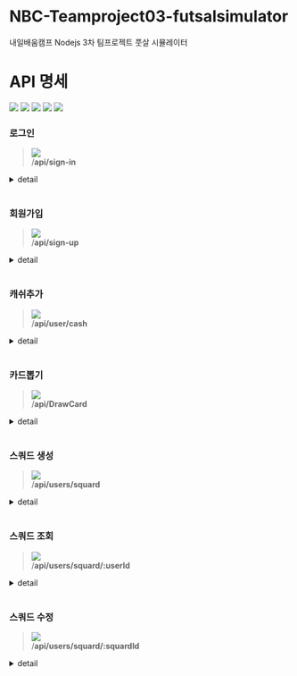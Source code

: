 # NBC-Teamproject03-futsalsimulator
내일배움캠프 Nodejs 3차 팀프로젝트 풋살 시뮬레이터


# API 명세
 
![](https://img.shields.io/static/v1?label=&message=GET&color=blue)
![](https://img.shields.io/static/v1?label=&message=POST&color=brightgreen)
![](https://img.shields.io/static/v1?label=&message=PUT&color=orange)
![](https://img.shields.io/static/v1?label=&message=PATCH&color=yellow)
![](https://img.shields.io/static/v1?label=&message=DELETE&color=red)

### 로그인
 
> ![](https://img.shields.io/static/v1?label=&message=POST&color=brightgreen) <br>
> /**api/sign-in**

<details markdown="1">
<summary>detail</summary>
 
#### Parameters
 
##### Body

| name | type | description | required |
| :---: | :---: | :---: | :---: |
| accountName | string | 로그인 할 사용자의 아이디 | **Required** |
| password | string | 로그인 할 사용자의 비밀번호 | **Required** |

#### Response
 
  <details markdown="1">
  <summary>200 Ok : 성공적으로 로그인 된 경우</summary>
  
  ```
  {
    "message": "user님 환영합니다",
    "cash": 현재 캐쉬,
    "createdAt": "현재 날짜",
    "token": "token 정보"
  }
  ```
  </details>
  <details markdown="1">
  <summary>401 Unauthorized : 아이디, 비밀번호가 틀릴 때</summary>
   
  ```
  {
    "message": "인증 실패",
  }
  ```

  </details>
  
</details>
<br>


### 회원가입
 
> ![](https://img.shields.io/static/v1?label=&message=POST&color=brightgreen) <br>
> /**api/sign-up**

<details markdown="1">
<summary>detail</summary>
 
#### Parameters
 
##### Body

| name | type | description | required |
| :---: | :---: | :---: | :---: |
| accountName | string | 회원가입 할 사용자의 아이디 | **Required** |
| password | string | 회원가입 할 사용자의 비밀번호 | **Required** |

#### Response
 
  <details markdown="1">
  <summary>201 Created : 성공적으로 회원가입 된 경우</summary>
  
  ```
  {
    "message": "user님 환영합니다",
    "cash": 현재 캐쉬,
    "createdAt": "현재 날짜",
    "token": "token 정보"
  }
  ```
  </details>
  <details markdown="1">
  <summary>400 Bad Request : 아이디를 영소문자나 숫자로 입력하지 않은 경우</summary>
   
  ```
  {
    "message": "영소문자와 숫자로만 입력하세요",
  }
  ```

  </details>

  <details markdown="1">
  <summary>400 Bad Request : 비밀번호를 6자 이상으로 입력하지 않은 경우</summary>
   
  ```
  {
    "message": "6자 이상으로 입력하세요",
  }
  ```

  </details>
  
</details>
<br>

### 캐쉬추가
 
> ![](https://img.shields.io/static/v1?label=&message=PATCH&color=yellow) <br>
> /**api/user/cash**

<details markdown="1">
<summary>detail</summary>
 
#### Parameters
 
##### Body

| name | type | description | required |
| :---: | :---: | :---: | :---: |
| deposit | int | 추가할 금액 | **Required** |

#### Response
 
  <details markdown="1">
  <summary>201 Created : 성공적으로 회원가입 된 경우</summary>
  
  ```
  {

  }
  ```

  </details>
  
</details>
<br>


### 카드뽑기
 
> ![](https://img.shields.io/static/v1?label=&message=POST&color=brightgreen) <br>
> /**api/DrawCard**

<details markdown="1">
<summary>detail</summary>
 
#### Parameters
 
##### Body

| name | type | description | required |
| :---: | :---: | :---: | :---: |
| nationality | string | 국가 | **Required** |

#### Response
 
  <details markdown="1">
  <summary>200 ok : 성공적으로 카드를 뽑음 </summary>
  
  ```
  {
	   "message": "R. Mason선수가 뽑혔습니다.",
	   "data": {
		   "id": 45,
		   "userId": 55,
		   "playerId": 20,
		   "createdAt": "2024-06-07T02:41:12.316Z",
		   "playerLevel": 1,
		   "playerName": "R. Mason",
		   "count": 1,
		   "sidelined": false,
		   "stamina": 100
	   },
	   "cash": 9000
  }
  ```

  </details>
  <details markdown="1">
  <summary>500 Internal Server Error : 올바르지 않은 국가를 입력한 경우</summary>
   
  ```
  {
    "message": "패키지 구매 중 에러가 발생했습니다.",
  }
  ```

  </details>
  
</details>
<br>


### 스쿼드 생성
 
> ![](https://img.shields.io/static/v1?label=&message=POST&color=brightgreen) <br>
> /**api/users/squard**

<details markdown="1">
<summary>detail</summary>
 
#### Parameters
 
##### Body

| name | type | description | required |
| :---: | :---: | :---: | :---: |
| playerPoolId | int | playerPoolId값 | **Required** |

#### Response
 
  <details markdown="1">
  <summary>200 ok : 성공적으로 스쿼드를 생성 </summary>
  
  ```
  {
	"squardId": 28
  }
  ```

  </details>
  <details markdown="1">
  <summary>500 Internal Server Error : 올바르지 않은 id를 입력한 경우</summary>
   
  ```
  {
    "message": "스쿼드 생성 중 오류가 발생했습니다.",
  }
  ```

  </details>
  
</details>
<br>


### 스쿼드 조회
> ![](https://img.shields.io/static/v1?label=&message=GET&color=blue) <br>
> /**api/users/squard/:userId**

<details markdown="1">
<summary>detail</summary>
 
#### Parameters
 
##### Body

| name | type | description | required |
| :---: | :---: | :---: | :---: |

#### Response
 
  <details markdown="1">
  <summary>200 ok : 성공적으로 스쿼드 조회 </summary>
  
  ```
  [
	{
		"id": 26,
		"userId": 55,
		"playerPoolId": 46,
		"playerPool": {
			"id": 46,
			"userId": 55,
			"playerId": 236,
			"createdAt": "2024-06-07T02:51:32.756Z",
			"playerLevel": 1,
			"playerName": "D. Rose",
			"count": 1,
			"sidelined": false,
			"stamina": 100
		}
	},...
  ]

  ```

  </details>
  <details markdown="1">
  <summary>500 Internal Server Error : 올바르지 않은 id를 입력한 경우</summary>
   
  ```
  {
    "message": "스쿼드 생성 중 오류가 발생했습니다.",
  }
  ```

  </details>
  
</details>
<br>


### 스쿼드 수정
 
> ![](https://img.shields.io/static/v1?label=&message=PUT&color=orange) <br>
> /**api/users/squard/:squardId**

<details markdown="1">
<summary>detail</summary>
 
#### Parameters
 
##### Body

| name | type | description | required |
| :---: | :---: | :---: | :---: |
| playerPoolId | int | 해당하는 playerPoolId | **Required** |

#### Response
 
  <details markdown="1">
  <summary>200 OK : 성공적으로 수정된 경우</summary>
  
  ```
  {
    "id": 26,
    "userId": 55,
    "playerPoolId": "50",
  }
  ```

  </details>
  
  <details markdown="1">
  <summary>400 Bad Request : 다른 유저가 사용중인 playerPoolId일 경우</summary>
   
  ```
  {
    "error": "이 playerPool은 이미 다른 Squard와 연결되어 있습니다.",
  }
  ```

  </details>
  
</details>
<br>
